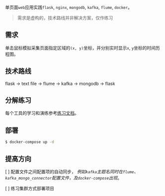 单页面`web`应用实践`flask`, `nginx`, `mongodb`, `kafka`, `flume`, `docker`。

> 需求是虚构的，技术路线并非解决方案，仅作练习

## 需求

单击鼠标模拟采集页面指定区域的`(x, y)`坐标，并分别实时显示`x`, `y`坐标的时间历程图。


## 技术路线

flask -> text file -> flume -> kafka -> mongodb -> flask


## 分解练习

每个工具的学习和演练参考[练习文档](doc/readme.md)。

## 部署

```bash
$ docker-compose up -d
```

## 提高方向

[ ] 配置文件之间配置项的自动同步， *例如`kafka`主题名同时在`flume`、`kafka_mongo_connector`配置文件，及`docker-compose`出现*。

[ ] 练习集群方式部署项目


